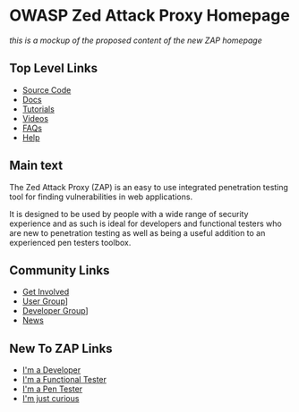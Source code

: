 # OWASP Zed Attack Proxy Homepage

_this is a mockup of the proposed content of the new ZAP homepage_

## Top Level Links
  * [Source Code](https://github.com/zaproxy/zaproxy/)
  * [Docs](NewHomeDocs)
  * [Tutorials](NewHomeTutorials)
  * [Videos](NewHomeVids)
  * [FAQs](NewHomeFaq)
  * [Help](NewHomeHelp)
## Main text
The Zed Attack Proxy (ZAP) is an easy to use integrated penetration testing tool for finding vulnerabilities in web applications.

It is designed to be used by people with a wide range of security experience and as such is ideal for developers and functional testers who are new to penetration testing as well as being a useful addition to an experienced pen testers toolbox.
## Community Links
  * [Get Involved](NewHomeInvolve)
  * [User Group](https://groups.google.com/group/zaproxy-users)]
  * [Developer Group](https://groups.google.com/group/zaproxy-develop)]
  * [News](NewHomeNews)
## New To ZAP Links
  * [I'm a Developer](NewHomeNewDev)
  * [I'm a Functional Tester](NewHomeNewQA)
  * [I'm a Pen Tester](NewHomeNewPen)
  * [I'm just curious](NewHomeNewOther)